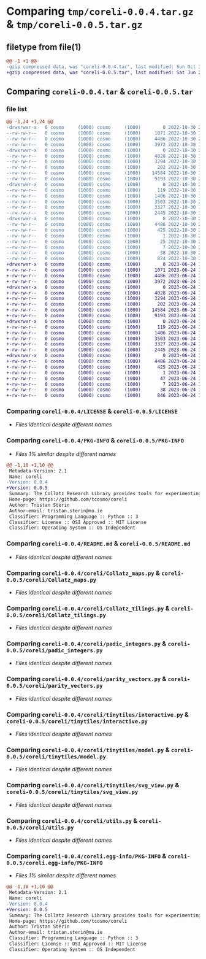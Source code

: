 # Comparing `tmp/coreli-0.0.4.tar.gz` & `tmp/coreli-0.0.5.tar.gz`

## filetype from file(1)

```diff
@@ -1 +1 @@
-gzip compressed data, was "coreli-0.0.4.tar", last modified: Sun Oct 30 21:30:49 2022, max compression
+gzip compressed data, was "coreli-0.0.5.tar", last modified: Sat Jun 24 12:59:51 2023, max compression
```

## Comparing `coreli-0.0.4.tar` & `coreli-0.0.5.tar`

### file list

```diff
@@ -1,24 +1,24 @@
-drwxrwxr-x   0 cosmo     (1000) cosmo     (1000)        0 2022-10-30 21:30:49.590240 coreli-0.0.4/
--rw-rw-r--   0 cosmo     (1000) cosmo     (1000)     1071 2022-10-30 17:15:46.000000 coreli-0.0.4/LICENSE
--rw-rw-r--   0 cosmo     (1000) cosmo     (1000)     4486 2022-10-30 21:30:49.590240 coreli-0.0.4/PKG-INFO
--rw-rw-r--   0 cosmo     (1000) cosmo     (1000)     3972 2022-10-30 17:15:46.000000 coreli-0.0.4/README.md
-drwxrwxr-x   0 cosmo     (1000) cosmo     (1000)        0 2022-10-30 21:30:49.590240 coreli-0.0.4/coreli/
--rw-rw-r--   0 cosmo     (1000) cosmo     (1000)     4028 2022-10-30 17:15:46.000000 coreli-0.0.4/coreli/Collatz_maps.py
--rw-rw-r--   0 cosmo     (1000) cosmo     (1000)     3294 2022-10-30 17:15:46.000000 coreli-0.0.4/coreli/Collatz_tilings.py
--rw-rw-r--   0 cosmo     (1000) cosmo     (1000)      202 2022-10-30 17:15:46.000000 coreli-0.0.4/coreli/__init__.py
--rw-rw-r--   0 cosmo     (1000) cosmo     (1000)    14584 2022-10-30 17:15:46.000000 coreli-0.0.4/coreli/padic_integers.py
--rw-rw-r--   0 cosmo     (1000) cosmo     (1000)     9193 2022-10-30 21:30:04.000000 coreli-0.0.4/coreli/parity_vectors.py
-drwxrwxr-x   0 cosmo     (1000) cosmo     (1000)        0 2022-10-30 21:30:49.590240 coreli-0.0.4/coreli/tinytiles/
--rw-rw-r--   0 cosmo     (1000) cosmo     (1000)      119 2022-10-30 17:15:46.000000 coreli-0.0.4/coreli/tinytiles/__init__.py
--rw-rw-r--   0 cosmo     (1000) cosmo     (1000)     1406 2022-10-30 17:15:46.000000 coreli-0.0.4/coreli/tinytiles/interactive.py
--rw-rw-r--   0 cosmo     (1000) cosmo     (1000)     3503 2022-10-30 21:19:25.000000 coreli-0.0.4/coreli/tinytiles/model.py
--rw-rw-r--   0 cosmo     (1000) cosmo     (1000)     3327 2022-10-30 17:15:46.000000 coreli-0.0.4/coreli/tinytiles/svg_view.py
--rw-rw-r--   0 cosmo     (1000) cosmo     (1000)     2445 2022-10-30 17:15:46.000000 coreli-0.0.4/coreli/utils.py
-drwxrwxr-x   0 cosmo     (1000) cosmo     (1000)        0 2022-10-30 21:30:49.590240 coreli-0.0.4/coreli.egg-info/
--rw-rw-r--   0 cosmo     (1000) cosmo     (1000)     4486 2022-10-30 21:30:49.000000 coreli-0.0.4/coreli.egg-info/PKG-INFO
--rw-rw-r--   0 cosmo     (1000) cosmo     (1000)      425 2022-10-30 21:30:49.000000 coreli-0.0.4/coreli.egg-info/SOURCES.txt
--rw-rw-r--   0 cosmo     (1000) cosmo     (1000)        1 2022-10-30 21:30:49.000000 coreli-0.0.4/coreli.egg-info/dependency_links.txt
--rw-rw-r--   0 cosmo     (1000) cosmo     (1000)       25 2022-10-30 21:30:49.000000 coreli-0.0.4/coreli.egg-info/requires.txt
--rw-rw-r--   0 cosmo     (1000) cosmo     (1000)        7 2022-10-30 21:30:49.000000 coreli-0.0.4/coreli.egg-info/top_level.txt
--rw-rw-r--   0 cosmo     (1000) cosmo     (1000)       38 2022-10-30 21:30:49.590240 coreli-0.0.4/setup.cfg
--rw-rw-r--   0 cosmo     (1000) cosmo     (1000)      824 2022-10-30 21:30:23.000000 coreli-0.0.4/setup.py
+drwxrwxr-x   0 cosmo     (1000) cosmo     (1000)        0 2023-06-24 12:59:51.421962 coreli-0.0.5/
+-rw-rw-r--   0 cosmo     (1000) cosmo     (1000)     1071 2023-06-24 12:55:12.000000 coreli-0.0.5/LICENSE
+-rw-rw-r--   0 cosmo     (1000) cosmo     (1000)     4486 2023-06-24 12:59:51.421962 coreli-0.0.5/PKG-INFO
+-rw-rw-r--   0 cosmo     (1000) cosmo     (1000)     3972 2023-06-24 12:55:12.000000 coreli-0.0.5/README.md
+drwxrwxr-x   0 cosmo     (1000) cosmo     (1000)        0 2023-06-24 12:59:51.417962 coreli-0.0.5/coreli/
+-rw-rw-r--   0 cosmo     (1000) cosmo     (1000)     4028 2023-06-24 12:55:12.000000 coreli-0.0.5/coreli/Collatz_maps.py
+-rw-rw-r--   0 cosmo     (1000) cosmo     (1000)     3294 2023-06-24 12:55:12.000000 coreli-0.0.5/coreli/Collatz_tilings.py
+-rw-rw-r--   0 cosmo     (1000) cosmo     (1000)      202 2023-06-24 12:55:12.000000 coreli-0.0.5/coreli/__init__.py
+-rw-rw-r--   0 cosmo     (1000) cosmo     (1000)    14584 2023-06-24 12:55:12.000000 coreli-0.0.5/coreli/padic_integers.py
+-rw-rw-r--   0 cosmo     (1000) cosmo     (1000)     9193 2023-06-24 12:55:12.000000 coreli-0.0.5/coreli/parity_vectors.py
+drwxrwxr-x   0 cosmo     (1000) cosmo     (1000)        0 2023-06-24 12:59:51.421962 coreli-0.0.5/coreli/tinytiles/
+-rw-rw-r--   0 cosmo     (1000) cosmo     (1000)      119 2023-06-24 12:55:12.000000 coreli-0.0.5/coreli/tinytiles/__init__.py
+-rw-rw-r--   0 cosmo     (1000) cosmo     (1000)     1406 2023-06-24 12:55:12.000000 coreli-0.0.5/coreli/tinytiles/interactive.py
+-rw-rw-r--   0 cosmo     (1000) cosmo     (1000)     3503 2023-06-24 12:55:12.000000 coreli-0.0.5/coreli/tinytiles/model.py
+-rw-rw-r--   0 cosmo     (1000) cosmo     (1000)     3327 2023-06-24 12:55:12.000000 coreli-0.0.5/coreli/tinytiles/svg_view.py
+-rw-rw-r--   0 cosmo     (1000) cosmo     (1000)     2445 2023-06-24 12:55:12.000000 coreli-0.0.5/coreli/utils.py
+drwxrwxr-x   0 cosmo     (1000) cosmo     (1000)        0 2023-06-24 12:59:51.421962 coreli-0.0.5/coreli.egg-info/
+-rw-rw-r--   0 cosmo     (1000) cosmo     (1000)     4486 2023-06-24 12:59:51.000000 coreli-0.0.5/coreli.egg-info/PKG-INFO
+-rw-rw-r--   0 cosmo     (1000) cosmo     (1000)      425 2023-06-24 12:59:51.000000 coreli-0.0.5/coreli.egg-info/SOURCES.txt
+-rw-rw-r--   0 cosmo     (1000) cosmo     (1000)        1 2023-06-24 12:59:51.000000 coreli-0.0.5/coreli.egg-info/dependency_links.txt
+-rw-rw-r--   0 cosmo     (1000) cosmo     (1000)       47 2023-06-24 12:59:51.000000 coreli-0.0.5/coreli.egg-info/requires.txt
+-rw-rw-r--   0 cosmo     (1000) cosmo     (1000)        7 2023-06-24 12:59:51.000000 coreli-0.0.5/coreli.egg-info/top_level.txt
+-rw-rw-r--   0 cosmo     (1000) cosmo     (1000)       38 2023-06-24 12:59:51.421962 coreli-0.0.5/setup.cfg
+-rw-rw-r--   0 cosmo     (1000) cosmo     (1000)      846 2023-06-24 12:56:15.000000 coreli-0.0.5/setup.py
```

### Comparing `coreli-0.0.4/LICENSE` & `coreli-0.0.5/LICENSE`

 * *Files identical despite different names*

### Comparing `coreli-0.0.4/PKG-INFO` & `coreli-0.0.5/PKG-INFO`

 * *Files 1% similar despite different names*

```diff
@@ -1,10 +1,10 @@
 Metadata-Version: 2.1
 Name: coreli
-Version: 0.0.4
+Version: 0.0.5
 Summary: The Collatz Research Library provides tools for experimenting and testing hypothesises related to the Collatz Process.
 Home-page: https://github.com/tcosmo/coreli
 Author: Tristan Stérin
 Author-email: tristan.sterin@mu.ie
 Classifier: Programming Language :: Python :: 3
 Classifier: License :: OSI Approved :: MIT License
 Classifier: Operating System :: OS Independent
```

### Comparing `coreli-0.0.4/README.md` & `coreli-0.0.5/README.md`

 * *Files identical despite different names*

### Comparing `coreli-0.0.4/coreli/Collatz_maps.py` & `coreli-0.0.5/coreli/Collatz_maps.py`

 * *Files identical despite different names*

### Comparing `coreli-0.0.4/coreli/Collatz_tilings.py` & `coreli-0.0.5/coreli/Collatz_tilings.py`

 * *Files identical despite different names*

### Comparing `coreli-0.0.4/coreli/padic_integers.py` & `coreli-0.0.5/coreli/padic_integers.py`

 * *Files identical despite different names*

### Comparing `coreli-0.0.4/coreli/parity_vectors.py` & `coreli-0.0.5/coreli/parity_vectors.py`

 * *Files identical despite different names*

### Comparing `coreli-0.0.4/coreli/tinytiles/interactive.py` & `coreli-0.0.5/coreli/tinytiles/interactive.py`

 * *Files identical despite different names*

### Comparing `coreli-0.0.4/coreli/tinytiles/model.py` & `coreli-0.0.5/coreli/tinytiles/model.py`

 * *Files identical despite different names*

### Comparing `coreli-0.0.4/coreli/tinytiles/svg_view.py` & `coreli-0.0.5/coreli/tinytiles/svg_view.py`

 * *Files identical despite different names*

### Comparing `coreli-0.0.4/coreli/utils.py` & `coreli-0.0.5/coreli/utils.py`

 * *Files identical despite different names*

### Comparing `coreli-0.0.4/coreli.egg-info/PKG-INFO` & `coreli-0.0.5/coreli.egg-info/PKG-INFO`

 * *Files 1% similar despite different names*

```diff
@@ -1,10 +1,10 @@
 Metadata-Version: 2.1
 Name: coreli
-Version: 0.0.4
+Version: 0.0.5
 Summary: The Collatz Research Library provides tools for experimenting and testing hypothesises related to the Collatz Process.
 Home-page: https://github.com/tcosmo/coreli
 Author: Tristan Stérin
 Author-email: tristan.sterin@mu.ie
 Classifier: Programming Language :: Python :: 3
 Classifier: License :: OSI Approved :: MIT License
 Classifier: Operating System :: OS Independent
```

